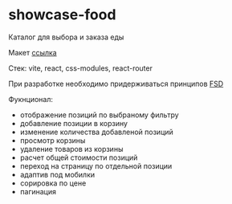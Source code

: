 # showcase-food

Каталог для выбора и заказа еды

Макет [ссылка](https://www.figma.com/design/vIHQgEtITP1qgqbnflKFLA/Food-catalog?node-id=0-1&p=f&t=E9wSCIAZIyB34REQ-0)

Стек: vite, react, css-modules, react-router

При разработке необходимо придерживаться принципов [FSD](https://feature-sliced.design/ru/)

Фукнционал:
 - отображение позиций по выбраному фильтру
 - добавление позиции в корзину
 - изменение количества добавленой позиций
 - просмотр корзины
 - удаление товаров из корзины
 - расчет общей стоимости позиций
 - переход на страницу по отдельной позиции
 - адаптив под мобилки
 - сорировка по цене
 - пагинация